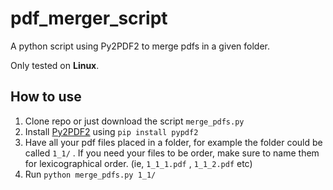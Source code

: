 # pdf_merger_script
A python script using Py2PDF2 to merge pdfs in a given folder.

Only tested on **Linux**.

## How to use
1. Clone repo or just download the script `merge_pdfs.py`
2. Install [Py2PDF2](https://pypi.org/project/PyPDF1/) using `pip install pypdf2`
3. Have all your pdf files placed in a folder, for example the folder could be called `1_1/` . If you need your files to be order, make sure to name them for lexicographical order. (ie, `1_1_1.pdf` , `1_1_2.pdf` etc)
4. Run `python merge_pdfs.py 1_1/` 
